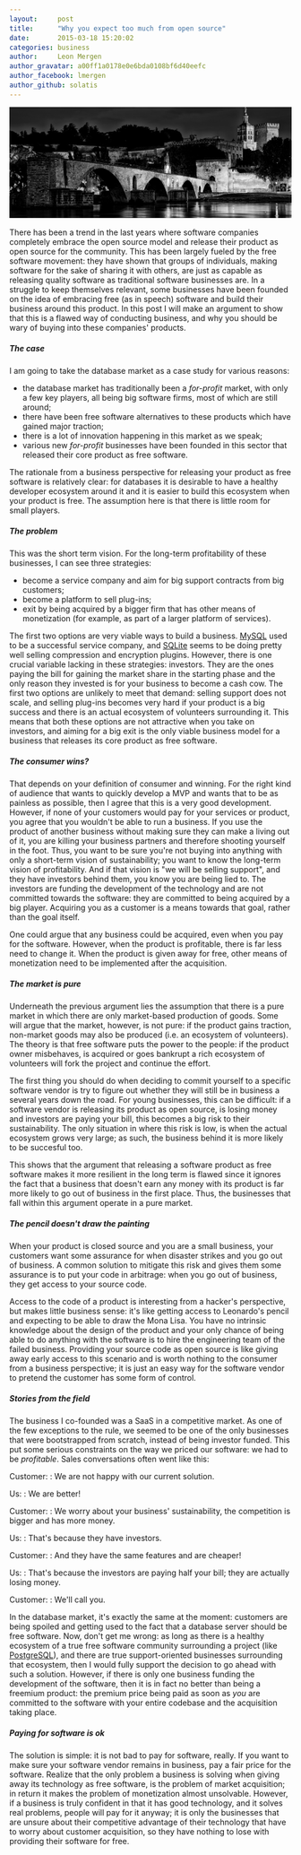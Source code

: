 ```yaml
---
layout:     post
title:      "Why you expect too much from open source"
date:       2015-03-18 15:20:02
categories: business
author:     Leon Mergen
author_gravatar: a00ff1a0178e0e6bda0108bf6d40eefc
author_facebook: lmergen
author_github: solatis
---
```

<img src='/images/posts/blog2.jpg' class='blogimage' title='Building bridges' />

There has been a trend in the last years where software companies completely embrace the open source model and release their product as open source for the community. This has been largely fueled by the free software movement: they have shown that groups of individuals, making software for the sake of sharing it with others, are just as capable as releasing quality software as traditional software businesses are. In a struggle to keep themselves relevant, some businesses have been founded on the idea of embracing free (as in speech) software and build their business around this product. In this post I will make an argument to show that this is a flawed way of conducting business, and why you should be wary of buying into these companies' products. 

##### The case

I am going to take the database market as a case study for various reasons:

* the database market has traditionally been a *for-profit* market, with only a few key players, all being big software firms, most of which are still around;
* there have been free software alternatives to these products which have gained major traction;
* there is a lot of innovation happening in this market as we speak;
* various new *for-profit* businesses have been founded in this sector that released their core product as free software.

The rationale from a business perspective for releasing your product as free software is relatively clear: for databases it is desirable to have a healthy developer ecosystem around it and it is easier to build this ecosystem when your product is free. The assumption here is that there is little room for small players.

##### The problem

This was the short term vision. For the long-term profitability of these businesses, I can see three strategies:

* become a service company and aim for big support contracts from big customers;
* become a platform to sell plug-ins;
* exit by being acquired by a bigger firm that has other means of monetization (for example, as part of a larger platform of services).

The first two options are very viable ways to build a business. [MySQL](http://www.mysql.com/) used to be a successful service company, and [SQLite](https://sqlite.org/) seems to be doing pretty well selling compression and encryption plugins. However, there is one crucial variable lacking in these strategies: investors. They are the ones paying the bill for gaining the market share in the starting phase and the only reason they invested is for your business to become a cash cow. The first two options are unlikely to meet that demand: selling support does not scale, and selling plug-ins becomes very hard if your product is a big success and there is an actual ecosystem of volunteers surrounding it. This means that both these options are not attractive when you take on investors, and aiming for a big exit is the only viable business model for a business that releases its core product as free software.

##### The consumer wins?

That depends on your definition of consumer and winning. For the right kind of audience that wants to quickly develop a MVP and wants that to be as painless as possible, then I agree that this is a very good development. However, if none of your customers would pay for your services or product, you agree that you wouldn't be able to run a business. If you use the product of another business without making sure they can make a living out of it, you are killing your business partners and therefore shooting yourself in the foot. Thus, you want to be sure you're not buying into anything with only a short-term vision of sustainability; you want to know the long-term vision of profitability. And if that vision is "we will be selling support", and they have investors behind them, you know you are being lied to. The investors are funding the development of the technology and are not committed towards the software: they are committed to being acquired by a big player. Acquiring you as a customer is a means towards that goal, rather than the goal itself.

One could argue that any business could be acquired, even when you pay for the software. However, when the product is profitable, there is far less need to change it. When the product is given away for free, other means of monetization need to be implemented after the acquisition.

##### The market is pure

Underneath the previous argument lies the assumption that there is a pure market in which there are only market-based production of goods. Some will argue that the market, however, is not pure: if the product gains traction, non-market goods may also be produced (i.e. an ecosystem of volunteers). The theory is that free software puts the power to the people: if the product owner misbehaves, is acquired or goes bankrupt a rich ecosystem of volunteers will fork the project and continue the effort.

The first thing you should do when deciding to commit yourself to a specific software vendor is try to figure out whether they will still be in business a several years down the road. For young businesses, this can be difficult: if a software vendor is releasing its product as open source, is losing money and investors are paying your bill, this becomes a big risk to their sustainability. The only situation in where this risk is low, is when the actual ecosystem grows very large; as such, the business behind it is more likely to be succesful too.

This shows that the argument that releasing a software product as free software makes it more resilient in the long term is flawed since it ignores the fact that a business that doesn't earn any money with its product is far more likely to go out of business in the first place. Thus, the businesses that fall within this argument operate in a pure market.

##### The pencil doesn't draw the painting

When your product is closed source and you are a small business, your customers want some assurance for when disaster strikes and you go out of business. A common solution to mitigate this risk and gives them some assurance is to put your code in arbitrage: when you go out of business, they get access to your source code.

Access to the code of a product is interesting from a hacker's perspective, but makes little business sense: it's like getting access to Leonardo's pencil and expecting to be able to draw the Mona Lisa. You have no intrinsic knowledge about the design of the product and your only chance of being able to do anything with the software is to hire the engineering team of the failed business. Providing your source code as open source is like giving away early access to this scenario and is worth nothing to the consumer from a business perspective; it is just an easy way for the software vendor to pretend the customer has some form of control.

##### Stories from the field

The business I co-founded was a SaaS in a competitive market. As one of the few exceptions to the rule, we seemed to be one of the only businesses that were bootstrapped from scratch, instead of being investor funded. This put some serious constraints on the way we priced our software: we had to be *profitable*. Sales conversations often went like this:

Customer:
: We are not happy with our current solution.

Us:
: We are better!

Customer:
: We worry about your business' sustainability, the competition is bigger and has more money.

Us:
: That's because they have investors.

Customer:
: And they have the same features and are cheaper!

Us:
: That's because the investors are paying half your bill; they are actually losing money.

Customer:
: We'll call you.

In the database market, it's exactly the same at the moment: customers are being spoiled and getting used to the fact that a database server should be free software. Now, don't get me wrong: as long as there is a healthy ecosystem of a true free software community surrounding a project (like [PostgreSQL](http://www.postgresql.org/)), and there are true support-oriented businesses surrounding that ecosystem, then I would fully support the decision to go ahead with such a solution. However, if there is only one business funding the development of the software, then it is in fact no better than being a freemium product: the premium price being paid as soon as *you* are committed to the software with your entire codebase and the acquisition taking place. 

##### Paying for software is ok

The solution is simple: it is not bad to pay for software, really. If you want to make sure your software vendor remains in business, pay a fair price for the software. Realize that the only problem a business is solving when giving away its technology as free software, is the problem of market acquisition; in return it makes the problem of monetization almost unsolvable. However, if a business is truly confident in that it has good technology, and it solves real problems, people will pay for it anyway; it is only the businesses that are unsure about their competitive advantage of their technology that have to worry about customer acquisition, so they have nothing to lose with providing their software for free.
